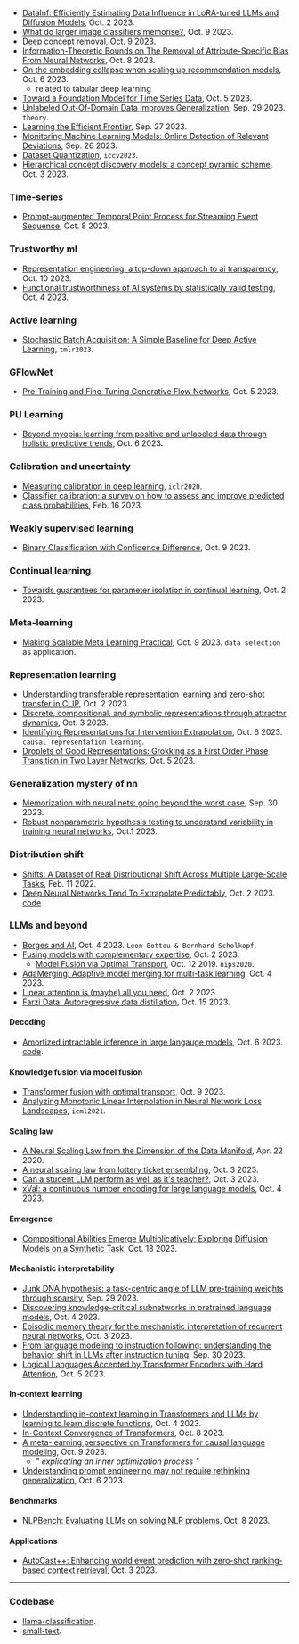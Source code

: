 
- [DataInf: Efficiently Estimating Data Influence in LoRA-tuned LLMs and Diffusion Models](https://browse.arxiv.org/pdf/2310.00902.pdf), Oct. 2 2023.
- [What do larger image classifiers memorise?](https://arxiv.org/pdf/2310.05337.pdf), Oct. 9 2023.
- [Deep concept removal](https://arxiv.org/pdf/2310.05755.pdf), Oct. 9 2023.
- [Information-Theoretic Bounds on The Removal of Attribute-Specific Bias From Neural Networks](https://arxiv.org/pdf/2310.04955.pdf), Oct. 8 2023.
- [On the embedding collapse when scaling up recommendation models](https://arxiv.org/pdf/2310.04400.pdf), Oct. 6 2023.
  - related to tabular deep learning
- [Toward a Foundation Model for Time Series Data](https://arxiv.org/pdf/2310.03916.pdf), Oct. 5 2023.
- [Unlabeled Out-Of-Domain Data Improves Generalization](https://arxiv.org/pdf/2310.00027.pdf), Sep. 29 2023. `theory`.
- [Learning the Efficient Frontier](https://browse.arxiv.org/pdf/2309.15775.pdf), Sep. 27 2023.
- [Monitoring Machine Learning Models: Online Detection of Relevant Deviations](https://browse.arxiv.org/pdf/2309.15187.pdf), Sep. 26 2023.
- [Dataset Quantization](https://openaccess.thecvf.com/content/ICCV2023/papers/Zhou_Dataset_Quantization_ICCV_2023_paper.pdf), `iccv2023`.
- [Hierarchical concept discovery models: a concept pyramid scheme](https://browse.arxiv.org/pdf/2310.02116.pdf), Oct. 3 2023.

### Time-series

- [Prompt-augmented Temporal Point Process for Streaming Event Sequence](https://arxiv.org/pdf/2310.04993.pdf), Oct. 8 2023.

### Trustworthy ml

- [Representation engineering: a top-down approach to ai transparency](https://browse.arxiv.org/pdf/2310.01405.pdf), Oct. 10 2023.
- [Functional trustworthiness of AI systems by statistically valid testing](https://browse.arxiv.org/pdf/2310.02727.pdf), Oct. 4 2023.

### Active learning

- [Stochastic Batch Acquisition: A Simple Baseline for Deep Active Learning](https://openreview.net/pdf?id=vcHwQyNBjW), `tmlr2023`.

### GFlowNet

- [Pre-Training and Fine-Tuning Generative Flow Networks](https://browse.arxiv.org/pdf/2310.03419.pdf), Oct. 5 2023.

### PU Learning

- [Beyond myopia: learning from positive and unlabeled data through holistic predictive trends](https://arxiv.org/pdf/2310.04078.pdf), Oct. 6 2023.

### Calibration and uncertainty

- [Measuring calibration in deep learning](https://openreview.net/pdf?id=r1la7krKPS), `iclr2020`.
- [Classifier calibration: a survey on how to assess and improve predicted class probabilities](https://arxiv.org/pdf/2112.10327.pdf), Feb. 16 2023.

### Weakly supervised learning

- [Binary Classification with Confidence Difference](https://arxiv.org/pdf/2310.05632.pdf), Oct. 9 2023.

### Continual learning

- [Towards guarantees for parameter isolation in continual learning](https://browse.arxiv.org/pdf/2310.01165.pdf), Oct. 2 2023.

### Meta-learning

- [Making Scalable Meta Learning Practical](https://arxiv.org/pdf/2310.05674.pdf), Oct. 9 2023. `data selection` as application.

### Representation learning

- [Understanding transferable representation learning and zero-shot transfer in CLIP](https://browse.arxiv.org/pdf/2310.00927.pdf), Oct. 2 2023.
- [Discrete, compositional, and symbolic representations through attractor dynamics](https://browse.arxiv.org/pdf/2310.01807.pdf), Oct. 3 2023.
- [Identifying Representations for Intervention Extrapolation](https://arxiv.org/pdf/2310.04295.pdf), Oct. 6 2023. `causal representation learning`.
- [Droplets of Good Representations: Grokking as a First Order Phase Transition in Two Layer Networks](https://arxiv.org/pdf/2310.03789.pdf), Oct. 5 2023.

### Generalization mystery of nn

- [Memorization with neural nets: going beyond the worst case](https://arxiv.org/pdf/2310.00327.pdf), Sep. 30 2023.
- [Robust nonparametric hypothesis testing to understand variability in training neural networks](https://arxiv.org/pdf/2310.00541.pdf), Oct.1 2023.

### Distribution shift

- [Shifts: A Dataset of Real Distributional Shift Across Multiple Large-Scale Tasks](https://arxiv.org/pdf/2107.07455.pdf), Feb. 11 2022.
- [Deep Neural Networks Tend To Extrapolate Predictably](https://browse.arxiv.org/pdf/2310.00873.pdf), Oct. 2 2023. [code](https://github.com/katiekang1998/cautious_extrapolation).

### LLMs and beyond

- [Borges and AI](https://browse.arxiv.org/pdf/2310.01425.pdf), Oct. 4 2023. `Leon Bottou & Bernhard Scholkopf`.
- [Fusing models with complementary expertise](https://browse.arxiv.org/pdf/2310.01542.pdf), Oct. 2 2023.
  - [Model Fusion via Optimal Transport](https://arxiv.org/abs/1910.05653), Oct. 12 2019. `nips2020`.
- [AdaMerging: Adaptive model merging for multi-task learning](https://browse.arxiv.org/pdf/2310.02575.pdf), Oct. 4 2023.
- [Linear attention is (maybe) all you need](https://browse.arxiv.org/pdf/2310.01082.pdf), Oct. 2 2023.
- [Farzi Data: Autoregressive data distillation](https://arxiv.org/pdf/2310.09983.pdf), Oct. 15 2023.

#### Decoding

- [Amortized intractable inference in large langauge models](https://arxiv.org/pdf/2310.04363.pdf), Oct. 6 2023. [code](https://github.com/GFNOrg/gfn-lm-tuning).

#### Knowledge fusion via model fusion

- [Transformer fusion with optimal transport](https://arxiv.org/pdf/2310.05719.pdf), Oct. 9 2023.
- [Analyzing Monotonic Linear Interpolation in Neural Network Loss Landscapes](https://proceedings.mlr.press/v139/lucas21a/lucas21a.pdf), `icml2021`.

#### Scaling law

- [A Neural Scaling Law from the Dimension of the Data Manifold](https://browse.arxiv.org/pdf/2004.10802.pdf), Apr. 22 2020.
- [A neural scaling law from lottery ticket ensembling](https://browse.arxiv.org/pdf/2310.02258.pdf), Oct. 3 2023.
- [Can a student LLM perform as well as it's teacher?](https://browse.arxiv.org/pdf/2310.02421.pdf), Oct. 3 2023.
- [xVal: a continuous number encoding for large language models](https://browse.arxiv.org/pdf/2310.02989.pdf), Oct. 4 2023.

#### Emergence

- [Compositional Abilities Emerge Multiplicatively: Exploring Diffusion Models on a Synthetic Task](https://arxiv.org/pdf/2310.09336.pdf), Oct. 13 2023.

#### Mechanistic interpretability

- [Junk DNA hypothesis: a task-centric angle of LLM pre-training weights through sparsity](https://browse.arxiv.org/pdf/2310.02277.pdf), Sep. 29 2023.
- [Discovering knowledge-critical subnetworks in pretrained language models](https://browse.arxiv.org/pdf/2310.03084.pdf), Oct. 4 2023.
- [Episodic memory theory for the mechanistic interpretation of recurrent neural networks](https://browse.arxiv.org/pdf/2310.02430.pdf), Oct. 3 2023.
- [From language modeling to instruction following: understanding the behavior shift in LLMs after instruction tuning](https://arxiv.org/pdf/2310.00492.pdf), Sep. 30 2023.
- [Logical Languages Accepted by Transformer Encoders with Hard Attention](https://arxiv.org/pdf/2310.03817.pdf), Oct. 5 2023.

#### In-context learning

- [Understanding in-context learning in Transformers and LLMs by learning to learn discrete functions](https://browse.arxiv.org/pdf/2310.03016.pdf), Oct. 4 2023.
- [In-Context Convergence of Transformers](https://arxiv.org/pdf/2310.05249.pdf), Oct. 8 2023.
- [A meta-learning perspective on Transformers for causal language modeling](https://arxiv.org/pdf/2310.05884.pdf), Oct. 9 2023.
  - _" explicating an inner optimization process "_
- [Understanding prompt engineering may not require rethinking generalization](https://arxiv.org/pdf/2310.03957.pdf), Oct. 6 2023.

#### Benchmarks

- [NLPBench: Evaluating LLMs on solving NLP problems](https://browse.arxiv.org/pdf/2309.15630.pdf), Oct. 8 2023.

#### Applications

- [AutoCast++: Enhancing world event prediction with zero-shot ranking-based context retrieval](https://browse.arxiv.org/pdf/2310.01880.pdf), Oct. 3 2023.

---

### Codebase

- [llama-classification](https://github.com/sh0416/llama-classification).
- [small-text](https://github.com/webis-de/small-text/tree/main).
